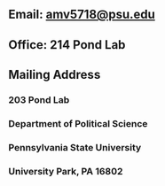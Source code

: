 ## Email: amv5718@psu.edu

## Office: 214 Pond Lab

## Mailing Address

### 203 Pond Lab
### Department of Political Science
### Pennsylvania State University
### University Park, PA 16802
